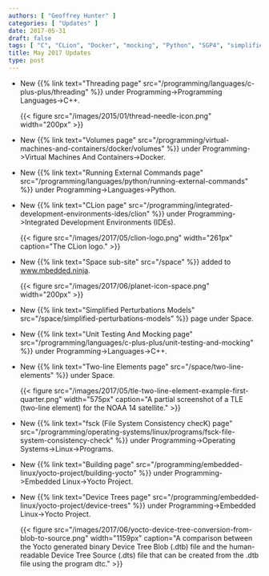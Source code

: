 ```yaml
---
authors: [ "Geoffrey Hunter" ]
categories: [ "Updates" ]
date: 2017-05-31
draft: false
tags: [ "C", "CLion", "Docker", "mocking", "Python", "SGP4", "simplified perturbations models", "space", "threading", "TLE", "two-line element", "unit testing", "volumes" ]
title: May 2017 Updates
type: post
---
```


* New {{% link text="Threading page" src="/programming/languages/c-plus-plus/threading" %}} under Programming->Programming Languages->C++.  

    {{< figure src="/images/2015/01/thread-needle-icon.png" width="200px" >}}

* New {{% link text="Volumes page" src="/programming/virtual-machines-and-containers/docker/volumes" %}} under Programming->Virtual Machines And Containers->Docker.

* New {{% link text="Running External Commands page" src="/programming/languages/python/running-external-commands" %}} under Programming->Languages->Python.

* New {{% link text="CLion page" src="/programming/integrated-development-environments-ides/clion" %}} under Programming->Integrated Development Environments (IDEs).  

    {{< figure src="/images/2017/05/clion-logo.png" width="261px" caption="The CLion logo." >}}

* New {{% link text="Space sub-site" src="/space" %}} added to www.mbedded.ninja.  

    {{< figure src="/images/2017/06/planet-icon-space.png" width="200px" >}}

* New {{% link text="Simplified Perturbations Models" src="/space/simplified-perturbations-models" %}} page under Space.

* New {{% link text="Unit Testing And Mocking page" src="/programming/languages/c-plus-plus/unit-testing-and-mocking" %}} under Programming->Languages->C++.

* New {{% link text="Two-line Elements page" src="/space/two-line-elements" %}} under Space.  

    {{< figure src="/images/2017/05/tle-two-line-element-example-first-quarter.png" width="575px" caption="A partial screenshot of a TLE (two-line element) for the NOAA 14 satellite."  >}}

* New {{% link text="fsck (File System Consistency checK) page" src="/programming/operating-systems/linux/programs/fsck-file-system-consistency-check" %}} under Programming->Operating Systems->Linux->Programs.

* New {{% link text="Building page" src="/programming/embedded-linux/yocto-project/building-yocto" %}} under Programming->Embedded Linux->Yocto Project.

* New {{% link text="Device Trees page" src="/programming/embedded-linux/yocto-project/device-trees" %}} under Programming->Embedded Linux->Yocto Project.  

    {{< figure src="/images/2017/06/yocto-device-tree-conversion-from-blob-to-source.png" width="1159px" caption="A comparison between the Yocto generated binary Device Tree Blob (.dtb) file and the human-readable Device Tree Source (.dts) file that can be created from the .dtb file using the program dtc."  >}}